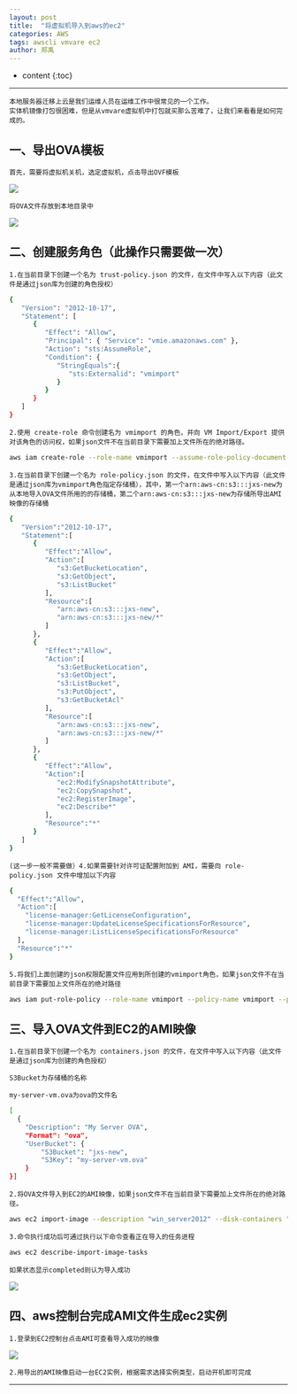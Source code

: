```yaml
---
layout: post
title:  "将虚拟机导入到aws的ec2"
categories: AWS 
tags: awscli vmvare ec2
author: 郑禹
---
```


* content
{:toc}
---

	本地服务器迁移上云是我们运维人员在运维工作中很常见的一个工作。
	实体机镜像打包很困难，但是从vmvare虚拟机中打包就买那么苦难了，让我们来看看是如何完成的。

## 一、导出OVA模板

	首先，需要将虚拟机关机，选定虚拟机，点击导出OVF模板
	
<img src="https://zhengyu1992.cn/img/ova1.png">





	将OVA文件存放到本地目录中
	
<img src="https://zhengyu1992.cn/img/ova2.png">

##	二、创建服务角色（此操作只需要做一次）

	1.在当前目录下创建一个名为 trust-policy.json 的文件，在文件中写入以下内容（此文件是通过json库为创建的角色授权）

```sh
{
   "Version": "2012-10-17",
   "Statement": [
      {
         "Effect": "Allow",
         "Principal": { "Service": "vmie.amazonaws.com" },
         "Action": "sts:AssumeRole",
         "Condition": {
            "StringEquals":{
               "sts:Externalid": "vmimport"
            }
         }
      }
   ]
}

```

	2.使用 create-role 命令创建名为 vmimport 的角色，并向 VM Import/Export 提供对该角色的访问权，如果json文件不在当前目录下需要加上文件所在的绝对路径。

```sh
aws iam create-role --role-name vmimport --assume-role-policy-document "file://trust-policy.json"
```

	3.在当前目录下创建一个名为 role-policy.json 的文件，在文件中写入以下内容（此文件是通过json库为vmimport角色指定存储桶），其中，第一个arn:aws-cn:s3:::jxs-new为从本地导入OVA文件所用的的存储桶，第二个arn:aws-cn:s3:::jxs-new为存储所导出AMI映像的存储桶

```sh
{
   "Version":"2012-10-17",
   "Statement":[
      {
         "Effect":"Allow",
         "Action":[
            "s3:GetBucketLocation",
            "s3:GetObject",
            "s3:ListBucket" 
         ],
         "Resource":[
            "arn:aws-cn:s3:::jxs-new",
            "arn:aws-cn:s3:::jxs-new/*"
         ]
      },
      {
         "Effect":"Allow",
         "Action":[
            "s3:GetBucketLocation",
            "s3:GetObject",
            "s3:ListBucket",
            "s3:PutObject",
            "s3:GetBucketAcl"
         ],
         "Resource":[
            "arn:aws-cn:s3:::jxs-new",
            "arn:aws-cn:s3:::jxs-new/*"
         ]
      },
      {
         "Effect":"Allow",
         "Action":[
            "ec2:ModifySnapshotAttribute",
            "ec2:CopySnapshot",
            "ec2:RegisterImage",
            "ec2:Describe*"
         ],
         "Resource":"*"
      }
   ]
}
```

	(这一步一般不需要做）4.如果需要针对许可证配置附加到 AMI，需要向 role-policy.json 文件中增加以下内容

```sh
{
  "Effect":"Allow",
  "Action":[
    "license-manager:GetLicenseConfiguration",
    "license-manager:UpdateLicenseSpecificationsForResource",
    "license-manager:ListLicenseSpecificationsForResource"
  ],
  "Resource":"*"
}
```

	5.将我们上面创建的json权限配置文件应用到所创建的vmimport角色，如果json文件不在当前目录下需要加上文件所在的绝对路径

```sh
aws iam put-role-policy --role-name vmimport --policy-name vmimport --policy-document "file://trust-policy.json"
```

##	三、导入OVA文件到EC2的AMI映像

	1.在当前目录下创建一个名为 containers.json 的文件，在文件中写入以下内容（此文件是通过json库为创建的角色授权）
	
	S3Bucket为存储桶的名称
	
	my-server-vm.ova为ova的文件名
	
```sh
[
  {
    "Description": "My Server OVA",
    "Format": "ova",
    "UserBucket": {
        "S3Bucket": "jxs-new",
        "S3Key": "my-server-vm.ova"
    }
}]
```

	2.将OVA文件导入到EC2的AMI映像，如果json文件不在当前目录下需要加上文件所在的绝对路径。

```sh
aws ec2 import-image --description "win_server2012" --disk-containers "file://containers.json"
```

	3.命令执行成功后可通过执行以下命令查看正在导入的任务进程
	
```sh
aws ec2 describe-import-image-tasks
```

	如果状态显示completed则认为导入成功

<img src="https://zhengyu1992.cn/img/task1.png">

##	四、aws控制台完成AMI文件生成ec2实例

	1.登录到EC2控制台点击AMI可查看导入成功的映像
	
<img src="https://zhengyu1992.cn/img/task2.png">

	2.用导出的AMI映像启动一台EC2实例，根据需求选择实例类型，启动开机即可完成

---